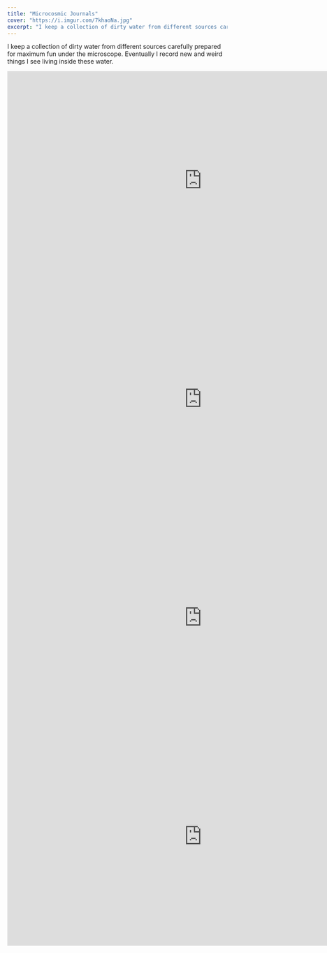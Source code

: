 ```yaml
---
title: "Microcosmic Journals"
cover: "https://i.imgur.com/7khaoNa.jpg"
excerpt: "I keep a collection of dirty water from different sources carefully prepared for maximum fun under the microscope. Eventually I record new and weird things I see living inside these water."
---
```


I keep a collection of dirty water from different sources carefully prepared for maximum fun under the microscope. Eventually I record new and weird things I see living inside these water.

<iframe width="890" height="500" src="https://www.youtube-nocookie.com/embed/Z1O6gP7AFkM" frameborder="0" allow="accelerometer; autoplay; encrypted-media; gyroscope; picture-in-picture" allowfullscreen></iframe>

<iframe width="890" height="500" src="https://www.youtube-nocookie.com/embed/505ivct0ljU" frameborder="0" allow="accelerometer; autoplay; encrypted-media; gyroscope; picture-in-picture" allowfullscreen></iframe>

<iframe width="890" height="500" src="https://www.youtube-nocookie.com/embed/tTbQzkPqQ-E" frameborder="0" allow="accelerometer; autoplay; encrypted-media; gyroscope; picture-in-picture" allowfullscreen></iframe>

<iframe width="890" height="500" src="https://www.youtube-nocookie.com/embed/J698pvX7fbw?start=2" frameborder="0" allow="accelerometer; autoplay; encrypted-media; gyroscope; picture-in-picture" allowfullscreen></iframe>
